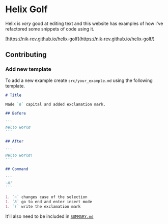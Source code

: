 # Helix Golf

Helix is _very_ good at editing text and this website has examples of how I've refactored some snippets of code using it.

[https://nik-rev.github.io/helix-golf](https://nik-rev.github.io/helix-golf/)

## Contributing

### Add new template

To add a new example create `src/your_example.md` using the following template.

````md
# Title

Made `h` capital and added exclamation mark.

## Before

```
hello world
```

## After

```
Hello world!
```

## Command

```
~A!
```

1. `~` changes case of the selection
1. `A` go to end and enter insert mode
1. `!` write the exclamation mark
````

It'll also need to be included in [`SUMMARY.md`](src/SUMMARY.md)
